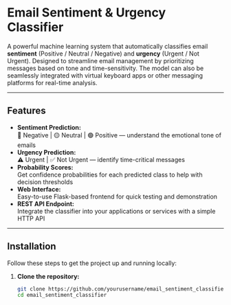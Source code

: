 # Email Sentiment & Urgency Classifier

A powerful machine learning system that automatically classifies email **sentiment** (Positive / Neutral / Negative) and **urgency** (Urgent / Not Urgent). Designed to streamline email management by prioritizing messages based on tone and time-sensitivity. The model can also be seamlessly integrated with virtual keyboard apps or other messaging platforms for real-time analysis.

---

## Features

- **Sentiment Prediction:**  
  🔴 Negative | 🟡 Neutral | 🟢 Positive — understand the emotional tone of emails  
- **Urgency Prediction:**  
  ⚠️ Urgent | ✅ Not Urgent — identify time-critical messages  
- **Probability Scores:**  
  Get confidence probabilities for each predicted class to help with decision thresholds  
- **Web Interface:**  
  Easy-to-use Flask-based frontend for quick testing and demonstration  
- **REST API Endpoint:**  
  Integrate the classifier into your applications or services with a simple HTTP API  

---

## Installation

Follow these steps to get the project up and running locally:

1. **Clone the repository:**

   ```bash
   git clone https://github.com/yourusername/email_sentiment_classifier.git
   cd email_sentiment_classifier
